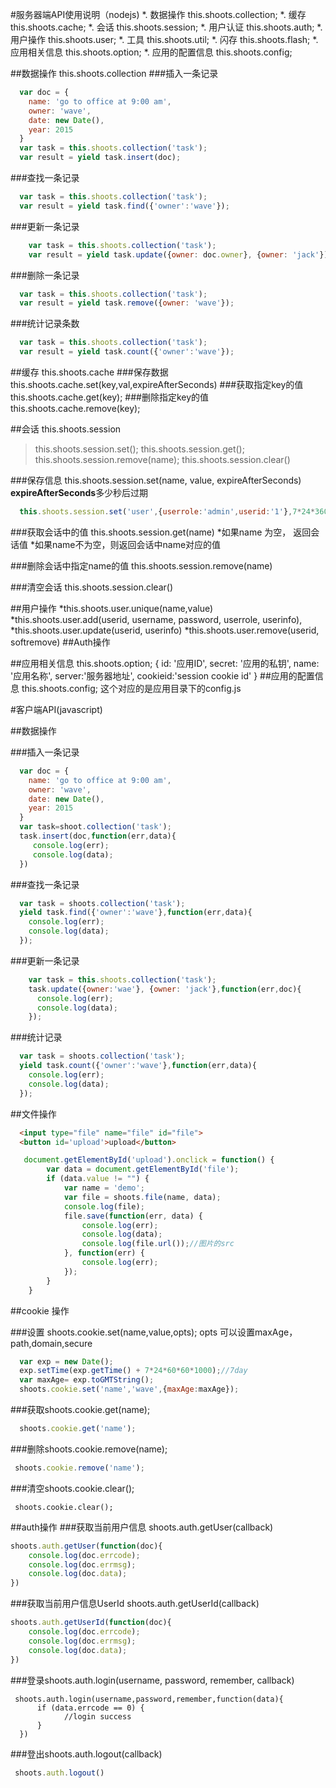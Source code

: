#服务器端API使用说明（nodejs)
*. 数据操作 this.shoots.collection;
*. 缓存 this.shoots.cache;
*. 会话 this.shoots.session;
*. 用户认证 this.shoots.auth;
*. 用户操作 this.shoots.user;
*. 工具 this.shoots.util;
*. 闪存 this.shoots.flash;
*. 应用相关信息 this.shoots.option;
*. 应用的配置信息 this.shoots.config;

##数据操作 this.shoots.collection
###插入一条记录
```js
  var doc = {
    name: 'go to office at 9:00 am',
    owner: 'wave',
    date: new Date(),
    year: 2015
  }
  var task = this.shoots.collection('task');
  var result = yield task.insert(doc);
```

###查找一条记录
```js
  var task = this.shoots.collection('task');
  var result = yield task.find({'owner':'wave'});
```

###更新一条记录
```js
    var task = this.shoots.collection('task');
    var result = yield task.update({owner: doc.owner}, {owner: 'jack'});
```

###删除一条记录
```js
  var task = this.shoots.collection('task');
  var result = yield task.remove({owner: 'wave'});
```

###统计记录条数
```js
  var task = this.shoots.collection('task');
  var result = yield task.count({'owner':'wave'});
```


##缓存 this.shoots.cache
###保存数据 this.shoots.cache.set(key,val,expireAfterSeconds)
###获取指定key的值 this.shoots.cache.get(key);
###删除指定key的值 this.shoots.cache.remove(key);


##会话 this.shoots.session
>this.shoots.session.set();
>this.shoots.session.get();
>this.shoots.session.remove(name);
>this.shoots.session.clear()

###保存信息 this.shoots.session.set(name, value, expireAfterSeconds)
**expireAfterSeconds**多少秒后过期
```js
  this.shoots.session.set('user',{userrole:'admin',userid:'1'},7*24*3600*1000);
```
###获取会话中的值 this.shoots.session.get(name)
  *如果name 为空， 返回会话值
  *如果name不为空，则返回会话中name对应的值

###删除会话中指定name的值 this.shoots.session.remove(name)

###清空会话 this.shoots.session.clear()

##用户操作
 *this.shoots.user.unique(name,value)
 *this.shoots.user.add(userid, username, password, userrole, userinfo),
 *this.shoots.user.update(userid, userinfo)
 *this.shoots.user.remove(userid, softremove)
##Auth操作



##应用相关信息 this.shoots.option;
{
    id: '应用ID',
    secret: '应用的私钥',
    name: '应用名称',
    server:'服务器地址',
    cookieid:'session cookie id' 
}
##应用的配置信息 this.shoots.config;
  这个对应的是应用目录下的config.js

#客户端API(javascript)

##数据操作

###插入一条记录
```js
  var doc = {
    name: 'go to office at 9:00 am',
    owner: 'wave',
    date: new Date(),
    year: 2015
  }
  var task=shoot.collection('task');
  task.insert(doc,function(err,data){
     console.log(err);
     console.log(data);
  })
```

###查找一条记录
```js
  var task = shoots.collection('task');
  yield task.find({'owner':'wave'},function(err,data){
    console.log(err);
    console.log(data);
  });
```

###更新一条记录
```js
    var task = this.shoots.collection('task');
    task.update({owner:'wae'}, {owner: 'jack'},function(err,doc){
      console.log(err);
      console.log(data);
    });
```

###统计记录
```js
  var task = shoots.collection('task');
  yield task.count({'owner':'wave'},function(err,data){
    console.log(err);
    console.log(data);
  });
```

##文件操作
```html
  <input type="file" name="file" id="file">
  <button id='upload'>upload</button>
```

```js
   document.getElementById('upload').onclick = function() {
        var data = document.getElementById('file');
        if (data.value != "") {
            var name = 'demo';
            var file = shoots.file(name, data);
            console.log(file);
            file.save(function(err, data) {
                console.log(err);
                console.log(data);
                console.log(file.url());//图片的src
            }, function(err) {
                console.log(err);
            });
        }
    }
```

##cookie 操作

###设置 shoots.cookie.set(name,value,opts);
opts 可以设置maxAge，path,domain,secure
```js
  var exp = new Date();    
  exp.setTime(exp.getTime() + 7*24*60*60*1000);//7day 
  var maxAge= exp.toGMTString();
  shoots.cookie.set('name','wave',{maxAge:maxAge});
```

###获取shoots.cookie.get(name);
```js  
  shoots.cookie.get('name');
```
###删除shoots.cookie.remove(name);
```js
 shoots.cookie.remove('name');
```
###清空shoots.cookie.clear();
```
 shoots.cookie.clear();
```

##auth操作
###获取当前用户信息 shoots.auth.getUser(callback)
```js
shoots.auth.getUser(function(doc){
    console.log(doc.errcode);
    console.log(doc.errmsg);
    console.log(doc.data);
})
```
###获取当前用户信息UserId shoots.auth.getUserId(callback)
```js
shoots.auth.getUserId(function(doc){
    console.log(doc.errcode);
    console.log(doc.errmsg);
    console.log(doc.data);
})
```
###登录shoots.auth.login(username, password, remember, callback)
```
 shoots.auth.login(username,password,remember,function(data){
      if (data.errcode == 0) {
            //login success
      }
  })
```
###登出shoots.auth.logout(callback)
```js
 shoots.auth.logout()
```



